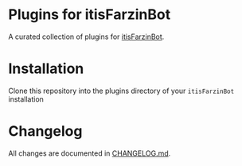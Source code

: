 # Plugins for itisFarzinBot

A curated collection of plugins for [itisFarzinBot](https://github.com/6AMStuff/itisFarzinBot).

# Installation

Clone this repository into the plugins directory of your `itisFarzinBot` installation

# Changelog

All changes are documented in [CHANGELOG.md](CHANGELOG.md).
